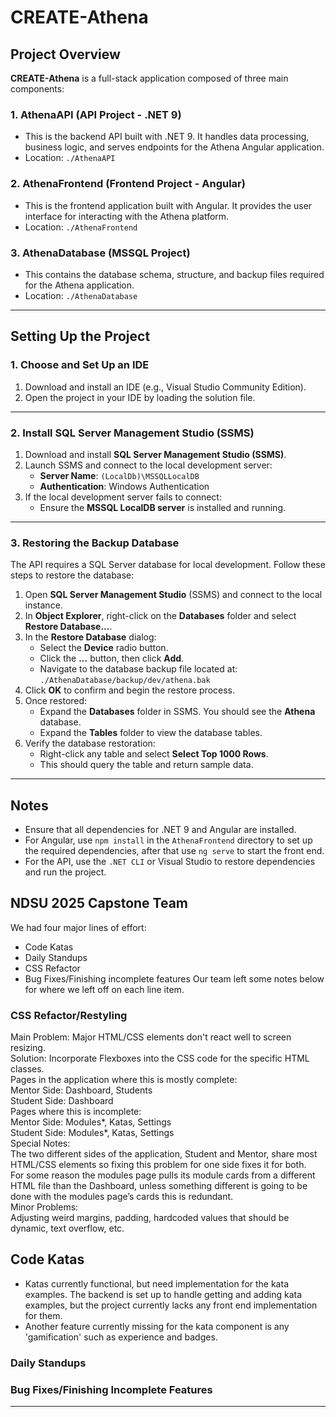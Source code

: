 ﻿# CREATE-Athena

## Project Overview
**CREATE-Athena** is a full-stack application composed of three main components:

### 1. **AthenaAPI** (API Project - .NET 9)
   - This is the backend API built with .NET 9. It handles data processing, business logic, and serves endpoints for the Athena Angular application.  
   - Location: `./AthenaAPI`

### 2. **AthenaFrontend** (Frontend Project - Angular)
   - This is the frontend application built with Angular. It provides the user interface for interacting with the Athena platform.  
   - Location: `./AthenaFrontend`

### 3. **AthenaDatabase** (MSSQL Project)
   - This contains the database schema, structure, and backup files required for the Athena application.  
   - Location: `./AthenaDatabase`

---

## Setting Up the Project

### 1. Choose and Set Up an IDE
1. Download and install an IDE (e.g., Visual Studio Community Edition).
2. Open the project in your IDE by loading the solution file.

---

### 2. Install SQL Server Management Studio (SSMS)
1. Download and install **SQL Server Management Studio (SSMS)**.
2. Launch SSMS and connect to the local development server:
   - **Server Name**: `(LocalDb)\MSSQLLocalDB`
   - **Authentication**: Windows Authentication
3. If the local development server fails to connect:
   - Ensure the **MSSQL LocalDB server** is installed and running.

---

### 3. Restoring the Backup Database
The API requires a SQL Server database for local development. Follow these steps to restore the database:

1. Open **SQL Server Management Studio** (SSMS) and connect to the local instance.
2. In **Object Explorer**, right-click on the **Databases** folder and select **Restore Database...**.
3. In the **Restore Database** dialog:
   - Select the **Device** radio button.
   - Click the **...** button, then click **Add**.
   - Navigate to the database backup file located at:  
     `./AthenaDatabase/backup/dev/athena.bak`
4. Click **OK** to confirm and begin the restore process.
5. Once restored:
   - Expand the **Databases** folder in SSMS. You should see the **Athena** database.
   - Expand the **Tables** folder to view the database tables.
6. Verify the database restoration:
   - Right-click any table and select **Select Top 1000 Rows**.
   - This should query the table and return sample data.

---

## Notes
- Ensure that all dependencies for .NET 9 and Angular are installed.
- For Angular, use `npm install` in the `AthenaFrontend` directory to set up the required dependencies, after that use `ng serve` to start the front end.
- For the API, use the `.NET CLI` or Visual Studio to restore dependencies and run the project.

## NDSU 2025 Capstone Team
We had four major lines of effort:  
- Code Katas
- Daily Standups
- CSS Refactor
- Bug Fixes/Finishing incomplete features
Our team left some notes below for where we left off on each line item.  

### CSS Refactor/Restyling
   Main Problem: Major HTML/CSS elements don't react well to screen resizing.  
   Solution: Incorporate Flexboxes into the CSS code for the specific HTML classes.  
   Pages in the application where this is mostly complete:  
      Mentor Side: Dashboard, Students  
      Student Side: Dashboard  
   Pages where this is incomplete:  
      Mentor Side: Modules*, Katas, Settings  
      Student Side: Modules*, Katas, Settings  
   Special Notes:  
      The two different sides of the application, Student and Mentor, share most HTML/CSS elements so fixing this problem for one side fixes it for both.  
      For some reason the modules page pulls its module cards from a different HTML file than the Dashboard, unless something different is going to be done with          the modules page’s cards this is redundant.  
   Minor Problems:  
      Adjusting weird margins, padding, hardcoded values that should be dynamic, text overflow, etc.  

## Code Katas
- Katas currently functional, but need implementation for the kata examples. The backend is set up to handle getting and adding kata examples, but the project currently lacks any front end implementation for them.
- Another feature currently missing for the kata component is any 'gamification' such as experience and badges.

### Daily Standups

### Bug Fixes/Finishing Incomplete Features

---
